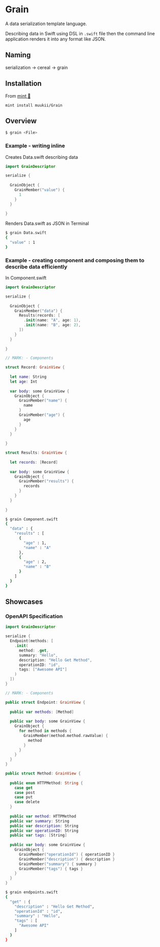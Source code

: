 # Grain

A data serialization template language.

Describing data in Swift using DSL in `.swift` file then the command line application renders it into any format like JSON.

## Naming

serialization -> cereal -> grain

## Installation

From [mint 🌱](https://github.com/yonaskolb/Mint)

```
mint install muukii/Grain
```

## Overview

```sh
$ grain <File>
```

### Example - writing inline

Creates Data.swift describing data
```swift
import GrainDescriptor

serialize {
  
  GrainObject {
    GrainMember("value") {
      1
    }
  }
  
}
```

Renders Data.swift as JSON in Terminal
```sh
$ grain Data.swift
{
  "value" : 1
}
```

### Example - creating component and composing them to describe data efficiently

In Component.swift
```swift
import GrainDescriptor

serialize {
  
  GrainObject {
    GrainMember("data") {
      Results(records: [
        .init(name: "A", age: 1),
        .init(name: "B", age: 2),
      ])
    }
  }
  
}

// MARK: - Components

struct Record: GrainView {
  
  let name: String
  let age: Int
  
  var body: some GrainView {
    GrainObject {
      GrainMember("name") {
        name
      }
      GrainMember("age") {
        age
      }
    }
  }
  
}

struct Results: GrainView {
  
  let records: [Record]
  
  var body: some GrainView {
    GrainObject {
      GrainMember("results") {
        records
      }
    }
  }
  
}
```

```sh
$ grain Component.swift
{
  "data" : {
    "results" : [
      {
        "age" : 1,
        "name" : "A"
      },
      {
        "age" : 2,
        "name" : "B"
      }
    ]
  }
}
```

## Showcases

### OpenAPI Specification

```swift
import GrainDescriptor

serialize {
  Endpoint(methods: [
    .init(
      method: .get,
      summary: "Hello",
      description: "Hello Get Method",
      operationID: "id",
      tags: ["Awesome API"]
    )
  ])
}

// MARK: - Components

public struct Endpoint: GrainView {
  
  public var methods: [Method]
  
  public var body: some GrainView {
    GrainObject {
      for method in methods {
        GrainMember(method.method.rawValue) {
          method
        }
      }
    }
  }
}

public struct Method: GrainView {
  
  public enum HTTPMethod: String {
    case get
    case post
    case put
    case delete
  }
  
  public var method: HTTPMethod
  public var summary: String
  public var description: String
  public var operationID: String
  public var tags: [String]
  
  public var body: some GrainView {
    GrainObject {
      GrainMember("operationId") { operationID }
      GrainMember("description") { description }
      GrainMember("summary") { summary }
      GrainMember("tags") { tags }
    }
  }
}
```

```sh
$ grain endpoints.swift
{
  "get" : {
    "description" : "Hello Get Method",
    "operationId" : "id",
    "summary" : "Hello",
    "tags" : [
      "Awesome API"
    ]
  }
}
```
